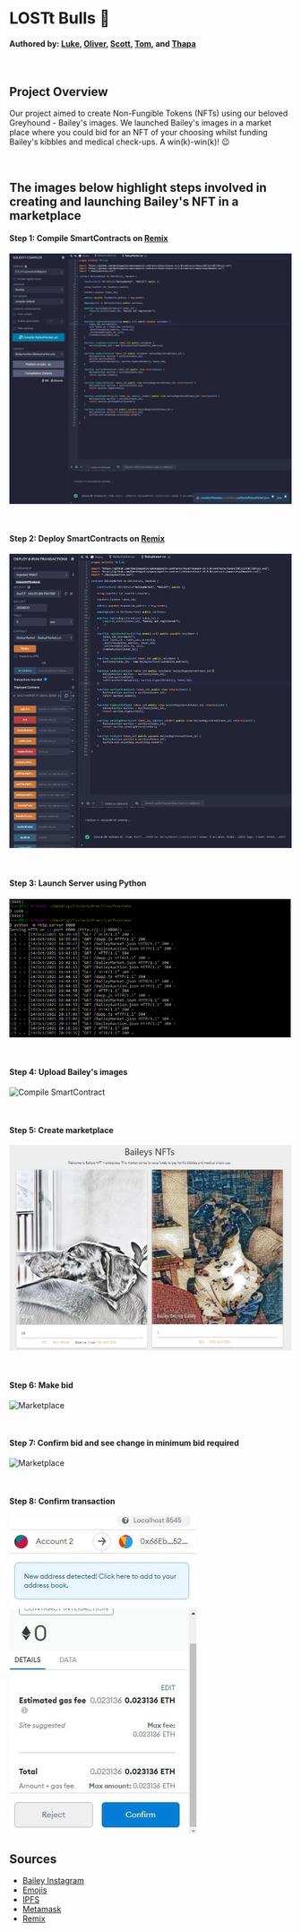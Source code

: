 # LOSTt Bulls :ox:
#### Authored by: [Luke](https://github.com/lukekonsta7), [Oliver](https://github.com/OliverGeddes), [Scott](https://github.com/Bomegolf), [Tom](https://github.com/kez4twez), and [Thapa](https://github.com/TribThapa)

<p>&nbsp;</p>

## Project Overview
Our project aimed to create Non-Fungible Tokens (NFTs) using our beloved Greyhound - Bailey's images. We launched Bailey's images in a market place where you could bid for an NFT of your choosing whilst funding Bailey's kibbles and medical check-ups. A win(k)-win(k)! :wink:
 

<p>&nbsp;</p>

## The images below highlight steps involved in creating and launching Bailey's NFT in a marketplace

#### Step 1: Compile SmartContracts on [Remix](https://remix.ethereum.org/#optimize=false&runs=200&evmVersion=null&version=soljson-v0.8.7+commit.e28d00a7.js)

![Compile SmartContract](images/1_compilesmartcontract.JPG)


<p>&nbsp;</p>

#### Step 2: Deploy SmartContracts on [Remix](https://remix.ethereum.org/#optimize=false&runs=200&evmVersion=null&version=soljson-v0.8.7+commit.e28d00a7.js)

![Compile SmartContract](images/2_deploycode.JPG)


<p>&nbsp;</p>

#### Step 3: Launch Server using Python

![Launch server](images/3_launchserver.png)


<p>&nbsp;</p>

#### Step 4: Upload Bailey's images

![Compile SmartContract](images/.....ver.JPG)


<p>&nbsp;</p>

#### Step 5: Create marketplace

![Marketplace](images/5_marketplace.JPG)


<p>&nbsp;</p>

#### Step 6: Make bid

![Marketplace](images/.....place.JPG)


<p>&nbsp;</p>

#### Step 7: Confirm bid and see change in minimum bid required

![Marketplace](images/...ace.JPG)


<p>&nbsp;</p>

#### Step 8: Confirm transaction

![Marketplace](images/8_tx.JPG)




## Sources
- [Bailey Instagram](https://www.instagram.com/bailey_the_greyt/)
- [Emojis](https://github.com/ikatyang/emoji-cheat-sheet#animals--nature)
- [IPFS](https://ipfs.io/)
- [Metamask](https://metamask.io/)
- [Remix](https://remix.ethereum.org/#optimize=false&runs=200&evmVersion=null&version=soljson-v0.8.7+commit.e28d00a7.js)